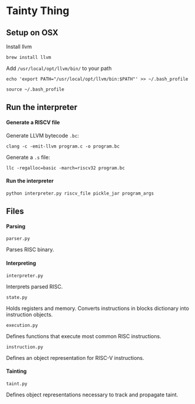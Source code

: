 # Tainty Thing

## Setup on OSX

Install llvm

    brew install llvm

Add `/usr/local/opt/llvm/bin/` to your path

    echo 'export PATH="/usr/local/opt/llvm/bin:$PATH"' >> ~/.bash_profile

    source ~/.bash_profile

## Run the interpreter

#### Generate a RISCV file

Generate LLVM bytecode `.bc`:   

    clang -c -emit-llvm program.c -o program.bc

Generate a `.s` file:  

    llc -regalloc=basic -march=riscv32 program.bc

#### Run the interpreter

    python interpreter.py riscv_file pickle_jar program_args

## Files

#### Parsing

`parser.py`

Parses RISC binary.

#### Interpreting

`interpreter.py`

Interprets parsed RISC.

`state.py`

Holds registers and memory. Converts instructions in blocks dictionary
into instruction objects.

`execution.py`

Defines functions that execute most common RISC instructions.

`instruction.py`

Defines an object representation for RISC-V instructions.

#### Tainting

`taint.py`

Defines object representations necessary to track and propagate taint.
